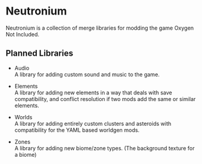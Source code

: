 # Neutronium
Neutronium is a collection of merge libraries for modding the game Oxygen Not Included.

## Planned Libraries
- Audio  
A library for adding custom sound and music to the game.

- Elements  
A library for adding new elements in a way that deals with save compatibility, and conflict resolution if two mods add the same or similar elements.

- Worlds  
A library for adding entirely custom clusters and asteroids with compatibility for the YAML based worldgen mods.

- Zones  
A library for adding new biome/zone types. (The background texture for a biome)
